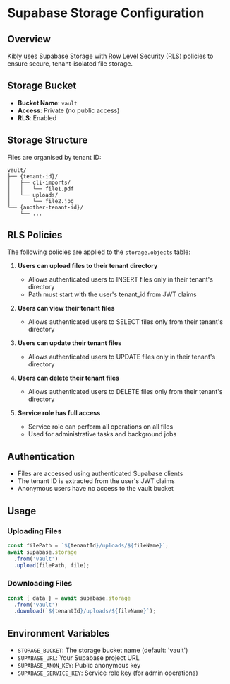 # Supabase Storage Configuration

## Overview

Kibly uses Supabase Storage with Row Level Security (RLS) policies to ensure secure, tenant-isolated file storage.

## Storage Bucket

- **Bucket Name**: `vault`
- **Access**: Private (no public access)
- **RLS**: Enabled

## Storage Structure

Files are organised by tenant ID:
```
vault/
├── {tenant-id}/
│   ├── cli-imports/
│   │   └── file1.pdf
│   └── uploads/
│       └── file2.jpg
└── {another-tenant-id}/
    └── ...
```

## RLS Policies

The following policies are applied to the `storage.objects` table:

1. **Users can upload files to their tenant directory**
   - Allows authenticated users to INSERT files only in their tenant's directory
   - Path must start with the user's tenant_id from JWT claims

2. **Users can view their tenant files**
   - Allows authenticated users to SELECT files only from their tenant's directory
   
3. **Users can update their tenant files**
   - Allows authenticated users to UPDATE files only in their tenant's directory

4. **Users can delete their tenant files**
   - Allows authenticated users to DELETE files only from their tenant's directory

5. **Service role has full access**
   - Service role can perform all operations on all files
   - Used for administrative tasks and background jobs

## Authentication

- Files are accessed using authenticated Supabase clients
- The tenant ID is extracted from the user's JWT claims
- Anonymous users have no access to the vault bucket

## Usage

### Uploading Files
```typescript
const filePath = `${tenantId}/uploads/${fileName}`;
await supabase.storage
  .from('vault')
  .upload(filePath, file);
```

### Downloading Files
```typescript
const { data } = await supabase.storage
  .from('vault')
  .download(`${tenantId}/uploads/${fileName}`);
```

## Environment Variables

- `STORAGE_BUCKET`: The storage bucket name (default: 'vault')
- `SUPABASE_URL`: Your Supabase project URL
- `SUPABASE_ANON_KEY`: Public anonymous key
- `SUPABASE_SERVICE_KEY`: Service role key (for admin operations)